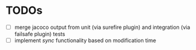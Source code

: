 # TODOs

- [ ] merge jacoco output from unit (via surefire plugin) and integration (via failsafe plugin) tests
- [ ] implement *sync* functionality based on modification time